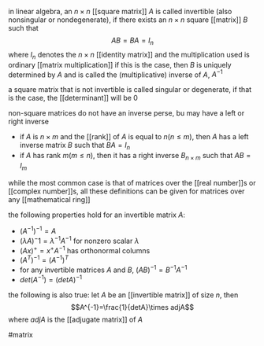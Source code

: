 in linear algebra, an $n\times n$ [[square matrix]] $A$ is called invertible (also nonsingular or nondegenerate), if there exists an $n\times n$ square [[matrix]] $B$ such that
$$AB = BA = I_n$$
where $I_n$ denotes the $n \times n$ [[identity matrix]] and the multiplication used is ordinary [[matrix multiplication]]
if this is the case, then $B$ is uniquely determined by $A$ and is called the (multiplicative) inverse of $A$, $A^{-1}$

a square matrix that is not invertible is called singular or degenerate, if that is the case, the [[determinant]] will be $0$

non-square matrices do not have an inverse perse, bu may have a left or right inverse
- if $A$ is $n \times m$ and the [[rank]] of $A$ is equal to $n(n\leq m)$, then $A$ has a left inverse matrix $B$ such that $BA = I_n$
- if $A$ has rank $m(m\leq n)$, then it has a right inverse $B_{n\times m}$ such that $AB = I_m$

while the most common case is that of matrices over the [[real number]]s or [[complex number]]s, all these definitions can be given for matrices over any [[mathematical ring]]

the following properties hold for an invertible matrix $A$:
- $(A^{-1})^{-1} =  A$
- $(\lambda A)^-1 = \lambda^{-1}A^{-1}$ for nonzero scalar $\lambda$
- $(Ax)^+ = x^+A^{-1}$ has orthonormal columns
- $(A^T)^{-1}=(A^{-1})^T$
- for any invertible matrices $A\text{ and }B$, $(AB)^{-1} = B^{-1} A^{-1}$
- $det(A^{-1}) = (det A)^{-1}$

the following is also true:
let $A$ be an [[invertible matrix]] of size $n$, then 
	$$A^{-1}=\frac{1}{detA}\times adjA$$
where $adjA$ is the [[adjugate matrix]]  of $A$

#matrix 